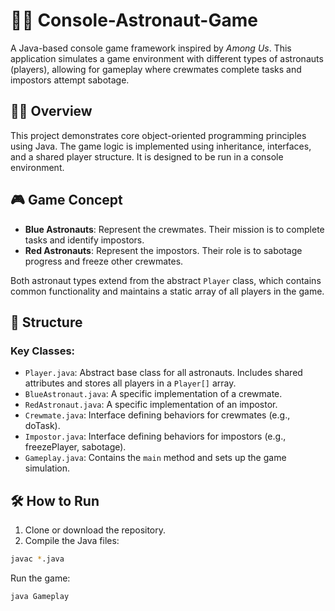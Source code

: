 # 🧑‍🚀 Console-Astronaut-Game

A Java-based console game framework inspired by *Among Us*. This application simulates a game environment with different types of astronauts (players), allowing for gameplay where crewmates complete tasks and impostors attempt sabotage.

## 🧑‍🚀 Overview

This project demonstrates core object-oriented programming principles using Java. The game logic is implemented using inheritance, interfaces, and a shared player structure. It is designed to be run in a console environment.

## 🎮 Game Concept

- **Blue Astronauts**: Represent the crewmates. Their mission is to complete tasks and identify impostors.
- **Red Astronauts**: Represent the impostors. Their role is to sabotage progress and freeze other crewmates.

Both astronaut types extend from the abstract `Player` class, which contains common functionality and maintains a static array of all players in the game.

## 🧩 Structure

### Key Classes:

- `Player.java`: Abstract base class for all astronauts. Includes shared attributes and stores all players in a `Player[]` array.
- `BlueAstronaut.java`: A specific implementation of a crewmate.
- `RedAstronaut.java`: A specific implementation of an impostor.
- `Crewmate.java`: Interface defining behaviors for crewmates (e.g., doTask).
- `Impostor.java`: Interface defining behaviors for impostors (e.g., freezePlayer, sabotage).
- `Gameplay.java`: Contains the `main` method and sets up the game simulation.

## 🛠️ How to Run

1. Clone or download the repository.
2. Compile the Java files:
```bash
javac *.java
```
Run the game:
```bash
java Gameplay
```
